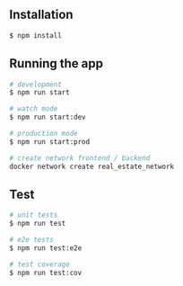 ## Installation

```bash
$ npm install
```

## Running the app

```bash
# development
$ npm run start

# watch mode
$ npm run start:dev

# production mode
$ npm run start:prod

# create network frontend / backend
docker network create real_estate_network
```

## Test

```bash
# unit tests
$ npm run test

# e2e tests
$ npm run test:e2e

# test coverage
$ npm run test:cov
```
